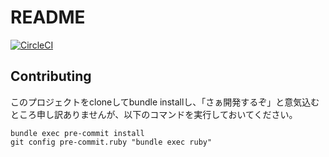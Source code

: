 # README

[![CircleCI](https://circleci.com/gh/i544c/rails_app.svg?style=svg)](https://circleci.com/gh/i544c/rails_app)

## Contributing
このプロジェクトをcloneしてbundle installし、「さぁ開発するぞ」と意気込むところ申し訳ありませんが、以下のコマンドを実行しておいてください。
```shell
bundle exec pre-commit install
git config pre-commit.ruby "bundle exec ruby"
```

